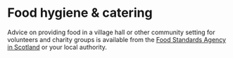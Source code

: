 # Food hygiene & catering

Advice on providing food in a village hall or other community setting for volunteers and charity groups is available from the [Food Standards Agency in Scotland](http://www.scvo.org.uk/running-your-organisation/legislation-regulation/food-hygiene-and-catering/) or your local authority.
